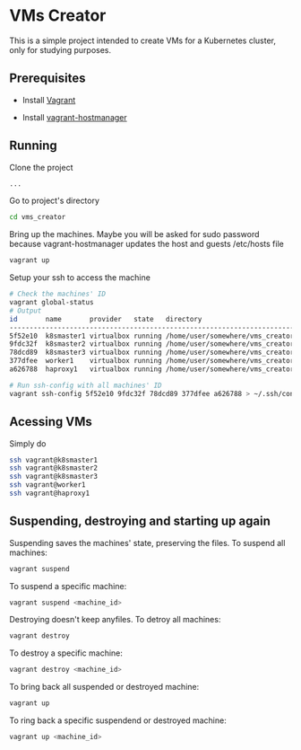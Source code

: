 # VMs Creator
This is a simple project intended to create VMs for a Kubernetes cluster, only
for studying purposes.

## Prerequisites
* Install [Vagrant](https://linuxize.com/post/how-to-install-vagrant-on-ubuntu-18-04/)

* Install [vagrant-hostmanager](https://github.com/devopsgroup-io/vagrant-hostmanager)

## Running
Clone the project
```bash
...
```
Go to project's directory
```bash
cd vms_creator
```

Bring up the machines. Maybe you will be asked for sudo password because vagrant-hostmanager updates the host and guests /etc/hosts file
```bash
vagrant up
```

Setup your ssh to access the machine
```bash
# Check the machines' ID
vagrant global-status
# Output
id       name       provider   state   directory                           
---------------------------------------------------------------------------
5f52e10  k8smaster1 virtualbox running /home/user/somewhere/vms_creator  
9fdc32f  k8smaster2 virtualbox running /home/user/somewhere/vms_creator  
78dcd89  k8smaster3 virtualbox running /home/user/somewhere/vms_creator  
377dfee  worker1    virtualbox running /home/user/somewhere/vms_creator  
a626788  haproxy1   virtualbox running /home/user/somewhere/vms_creator

# Run ssh-config with all machines' ID
vagrant ssh-config 5f52e10 9fdc32f 78dcd89 377dfee a626788 > ~/.ssh/config
```

## Acessing VMs
Simply do
```bash
ssh vagrant@k8smaster1
ssh vagrant@k8smaster2
ssh vagrant@k8smaster3
ssh vagrant@worker1
ssh vagrant@haproxy1
```

## Suspending, destroying and starting up again
Suspending saves the machines' state, preserving the files. To suspend all machines:
```bash
vagrant suspend
```
To suspend a specific machine:
```bash
vagrant suspend <machine_id>
```
Destroying doesn't keep anyfiles. To detroy all machines:
```bash
vagrant destroy
```
To destroy a specific machine:
```bash
vagrant destroy <machine_id>
```
To bring back all suspended or destroyed machine:
```bash
vagrant up
```
To ring back a specific suspendend or destroyed machine:
```bash
vagrant up <machine_id>
```
